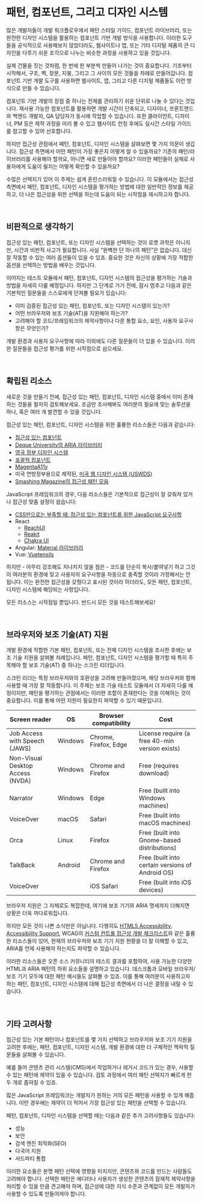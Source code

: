 # 패턴, 컴포넌트, 그리고 디자인 시스템

많은 개발자들이 개발 워크플로우에서 패턴 스타일 가이드, 컴포넌트 라이브러리, 또는 완전한 디자인 시스템을 활용하는 컴포넌트 기반 개발 방식을 사용합니다. 이러한 도구들을 공식적으로 사용해보지 않았더라도, 웹사이트나 앱, 또는 기타 디지털 제품의 큰 디자인을 다루기 쉬운 조각으로 나누는 비슷한 과정을 사용하고 있을 것입니다.

실제 건물을 짓는 것처럼, 한 번에 한 부분씩 만들어 나가는 것이 중요합니다. 기초부터 시작해서, 구조, 벽, 창문, 지붕, 그리고 그 사이의 모든 것들을 차례로 만들어갑니다. 컴포넌트 기반 개발 도구를 사용하면 웹사이트, 앱, 그리고 다른 디지털 제품들도 이런 방식으로 만들 수 있습니다.

컴포넌트 기반 개발의 장점 중 하나는 전체를 관리하기 쉬운 단위로 나눌 수 있다는 것입니다. 재사용 가능한 컴포넌트를 활용하면 개발 시간이 단축되고, 디자이너, 프론트엔드와 백엔드 개발자, QA 담당자가 동시에 작업할 수 있습니다. 또한 클라이언트, 디자이너, PM 등은 제작 과정을 미리 볼 수 있고 웹사이트 런칭 후에도 실시간 스타일 가이드를 참고할 수 있어 선호합니다.

하지만 접근성 관점에서 패턴, 컴포넌트, 디자인 시스템을 살펴보면 몇 가지 의문이 생깁니다. 접근성 측면에서 어떤 패턴이 가장 좋은지 어떻게 알 수 있을까요? 기존의 패턴/라이브러리를 사용해야 할까요, 아니면 새로 만들어야 할까요? 이러한 패턴들이 실제로 사용자에게 도움이 될지는 어떻게 확인할 수 있을까요?

수많은 선택지가 있어 이 주제는 쉽게 혼란스러워질 수 있습니다. 이 모듈에서는 접근성 측면에서 패턴, 컴포넌트, 디자인 시스템을 평가하는 방법에 대한 일반적인 정보를 제공하고, 더 나은 접근성을 위한 선택을 하는데 도움이 되는 시작점을 제시하고자 합니다.

<br>

## 비판적으로 생각하기

접근성 있는 패턴, 컴포넌트, 또는 디자인 시스템을 선택하는 것이 로켓 과학은 아니지만, 시간과 비판적 사고가 필요합니다. 사실 "완벽한 단 하나의 패턴"은 없습니다. 대신 잘 작동할 수 있는 여러 옵션들이 있을 수 있죠. 중요한 것은 자신의 상황에 가장 적합한 옵션을 선택하는 방법을 배우는 것입니다.

이어지는 테스트 모듈에서 패턴, 컴포넌트, 디자인 시스템의 접근성을 평가하는 기술과 방법을 자세히 다룰 예정입니다. 하지만 그 단계로 가기 전에, 잠시 멈추고 다음과 같은 기본적인 질문들을 스스로에게 던져볼 필요가 있습니다:

- 이미 검증된 접근성 있는 패턴, 컴포넌트, 또는 디자인 시스템이 있는가?
- 어떤 브라우저와 보조 기술(AT)을 지원해야 하는가?
- 고려해야 할 코드/프레임워크의 제약사항이나 다른 통합 요소, 요인, 사용자 요구사항은 무엇인가?

개발 환경과 사용자 요구사항에 따라 이외에도 다른 질문들이 더 있을 수 있습니다. 이러한 질문들을 접근성 평가를 위한 시작점으로 삼으세요.

<br>

## 확립된 리소스

새로운 것을 만들기 전에, 접근성 있는 패턴, 컴포넌트, 디자인 시스템 중에서 이미 존재하는 것들을 철저히 검토해보세요. 조금만 조사해봐도 여러분의 필요에 맞는 솔루션을 하나, 혹은 여러 개 발견할 수 있을 것입니다.

접근성 있는 패턴, 컴포넌트, 디자인 시스템을 위한 훌륭한 리소스들은 다음과 같습니다:

- [접근성 있는 컴포넌트](https://github.com/scottaohara/accessible_components)
- [Deque University의 ARIA 라이브러리](https://dequeuniversity.com/library)
- [영국 정부 디자인 시스템](https://design-system.service.gov.uk/components/)
- [포괄적 컴포넌트](https://inclusive-components.design/)
- [MagentaA11y](https://www.magentaa11y.com/)
- 미국 연방정부용으로 제작된, [미국 웹 디자인 시스템 (USWDS)](https://designsystem.digital.gov/components/overview/)
- [Smashing Magazine의 접근성 패턴 모음](https://www.smashingmagazine.com/the-smashing-newsletter/smashing-newsletter-issue-289/)

JavaScript 프레임워크의 경우, 다음 리소스들은 기본적으로 접근성이 잘 갖춰져 있거나 접근성 맞춤 설정이 쉽습니다:

- [CSS만으로는 부족할 때: 접근성 있는 컴포넌트를 위한 JavaScript 요구사항](https://www.smashingmagazine.com/2021/06/css-javascript-requirements-accessible-components/)
- React
  - [ReachUI](https://reach.tech/)
  - [Reakit](https://reakit.io/)
  - [Chakra UI](https://chakra-ui.com/)
- Angular: [Material 라이브러리](https://material.angular.io/cdk/a11y/overview)
- Vue: [Vuetensils](https://vuetensils.com/)

하지만 - 아무리 강조해도 지나치지 않을 점은 - 코드를 단순히 복사/붙여넣기 하고 그것이 여러분의 환경에 맞고 사용자의 요구사항을 자동으로 충족할 것이라 가정해서는 안 됩니다. 이는 완전한 접근성을 갖췄다고 표시된 것이라 하더라도, 모든 패턴, 컴포넌트, 디자인 시스템에 해당되는 사항입니다.

모든 리소스는 시작점일 뿐입니다. 반드시 모든 것을 테스트해보세요!

<br>

## 브라우저와 보조 기술(AT) 지원

개발 환경에 적합한 기본 패턴, 컴포넌트, 또는 전체 디자인 시스템을 조사한 후에는 보조 기술 지원을 살펴볼 차례입니다. 패턴, 컴포넌트, 디자인 시스템을 평가할 때 특히 주목해야 할 보조 기술(AT) 중 하나는 스크린 리더입니다.

스크린 리더는 특정 브라우저와의 호환성을 고려해 만들어졌으며, 해당 브라우저와 함께 사용할 때 가장 잘 작동합니다. 이 주제는 보조 기술 테스트 모듈에서 더 자세히 다룰 예정이지만, 패턴을 평가하는 관점에서는 이러한 조합이 존재한다는 것을 이해하는 것이 중요합니다. 이를 통해 어떤 지원이 필요한지 파악할 수 있기 때문입니다.

| Screen reader                    | OS      | Browser compatibility | Cost                                             |
| -------------------------------- | ------- | --------------------- | ------------------------------------------------ |
| Job Access with Speech (JAWS)    | Windows | Chrome, Firefox, Edge | License require (a free 40-min version exists)   |
| Non-Visual Desktop Access (NVDA) | Windows | Chrome and Firefox    | Free (requires download)                         |
| Narrator                         | Windows | Edge                  | Free (built into Windows machines)               |
| VoiceOver                        | macOS   | Safari                | Free (built into macOS machines)                 |
| Orca                             | Linux   | Firefox               | Free (built into Gnome-based distributions)      |
| TalkBack                         | Android | Chrome and Firefox    | Free (built into certain versions of Android OS) |
| VoiceOver                        |         | iOS Safari            | Free (built into iOS devices)                    |

브라우저 지원은 그 자체로도 복잡한데, 여기에 보조 기기와 ARIA 명세까지 더해지면 상황은 더욱 까다로워집니다.

하지만 모든 것이 나쁜 소식만은 아닙니다. 다행히도 [HTML5 Accessibility](https://stevefaulkner.github.io/HTML5accessibility), [Accessibility Support](https://a11ysupport.io/), WCAG의 [커스텀 컨트롤 접근성 개발 체크리스트](https://w3c.github.io/using-aria/#checklist)와 같은 훌륭한 리소스들이 있어, 현재의 브라우저와 보조 기기 지원 현황을 더 잘 이해할 수 있고, ARIA를 언제 사용해야 하는지도 파악할 수 있습니다.

이러한 리소스들은 오픈 소스 커뮤니티의 테스트 결과를 포함하여, 사용 가능한 다양한 HTML과 ARIA 패턴의 하위 요소들을 설명하고 있습니다. 데스크톱과 모바일 브라우저/보조 기기 모두에 대한 패턴 예시들도 살펴볼 수 있죠. 이를 통해 여러분이 사용하고자 하는 패턴, 컴포넌트, 디자인 시스템에 대해 접근성 측면에서 더 나은 결정을 내릴 수 있습니다.

<br>

## 기타 고려사항

접근성 있는 기본 패턴이나 컴포넌트를 몇 가지 선택하고 브라우저와 보조 기기 지원을 고려한 후에는, 패턴, 컴포넌트, 디자인 시스템, 개발 환경에 대한 더 구체적인 맥락적 질문들을 살펴볼 수 있습니다.

예를 들어 콘텐츠 관리 시스템(CMS)에서 작업하거나 레거시 코드가 있는 경우, 사용할 수 있는 패턴에 제약이 있을 수 있습니다. 검토 과정에서 여러 패턴 선택지가 빠르게 한두 개로 좁혀질 수 있죠.

많은 JavaScript 프레임워크는 개발자가 원하는 거의 모든 패턴을 사용할 수 있게 해줍니다. 이런 경우에는 제약이 더 적어서 가장 접근성 있는 패턴을 선택할 수 있습니다.

패턴, 컴포넌트, 디자인 시스템을 선택할 때는 다음과 같은 추가 고려사항들도 있습니다:

- 성능
- 보안
- 검색 엔진 최적화(SEO)
- 다국어 지원
- 서드파티 통합

이러한 요소들은 분명 패턴 선택에 영향을 미치지만, 콘텐츠와 코드를 만드는 사람들도 고려해야 합니다. 선택한 패턴은 에디터나 사용자가 생성한 콘텐츠의 잠재적 제약사항을 처리할 수 있을 만큼 견고해야 하며, 접근성에 대한 지식 수준과 관계없이 모든 개발자가 사용할 수 있도록 만들어져야 합니다.
